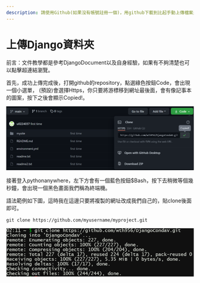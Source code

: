 ```yaml
---
description: 請使用Github(如果沒有帳號註冊一個)，用github下載到比起手動上傳檔案是最方便且最不容易有問題，由於github上傳方法很多，這邊不再多加贅述。
---
```


# 上傳Django資料夾

前言：文件教學都是參考DjangoDocument以及自身經驗，如果有不夠清楚也可以點擊超連結瀏覽。

首先，成功上傳完成後，打開github的repository，點選綠色按鈕Code，會出現一個小選單， \(預設\)會選擇Https，你只要將游標移到網址最後面，會有像記事本的圖案，按下之後會顯示Copied!。 

![&#x8907;&#x88FD;&#x7DB2;&#x5740;&#x793A;&#x610F;&#x5716;](../.gitbook/assets/githubrepo-wang-zhi-fu-zhi-.png)



接著登入pythonanywhere，左下方會有一個藍色按鈕$Bash，按下去稍微等個幾秒鐘，會出現一個黑色畫面我們稱為終端機。

語法範例如下圖，這時我在這邊只要將複製的網址改成我們自己的，貼clone後面即可。  

```text
git clone https://github.com/myusername/myproject.git
```

![Bash&#x6210;&#x529F;&#x57F7;&#x884C;&#x756B;&#x9762;](../.gitbook/assets/clone-zi-ji-de-github.png)





